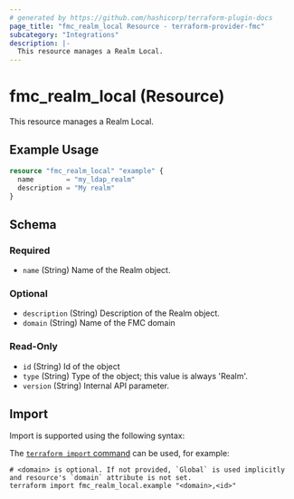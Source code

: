 ```yaml
---
# generated by https://github.com/hashicorp/terraform-plugin-docs
page_title: "fmc_realm_local Resource - terraform-provider-fmc"
subcategory: "Integrations"
description: |-
  This resource manages a Realm Local.
---
```


# fmc_realm_local (Resource)

This resource manages a Realm Local.

## Example Usage

```terraform
resource "fmc_realm_local" "example" {
  name        = "my_ldap_realm"
  description = "My realm"
}
```

<!-- schema generated by tfplugindocs -->
## Schema

### Required

- `name` (String) Name of the Realm object.

### Optional

- `description` (String) Description of the Realm object.
- `domain` (String) Name of the FMC domain

### Read-Only

- `id` (String) Id of the object
- `type` (String) Type of the object; this value is always 'Realm'.
- `version` (String) Internal API parameter.

## Import

Import is supported using the following syntax:

The [`terraform import` command](https://developer.hashicorp.com/terraform/cli/commands/import) can be used, for example:

```shell
# <domain> is optional. If not provided, `Global` is used implicitly and resource's `domain` attribute is not set.
terraform import fmc_realm_local.example "<domain>,<id>"
```
